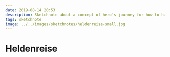 ```yaml
---
date: 2019-08-14 20:53
description: Sketchnote about a concept of hero's journey for how to handle change
tags: sketchnote
image: ../../images/sketchnotes/heldenreise-small.jpg
---
```


# Heldenreise
